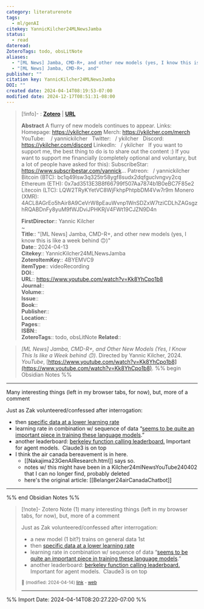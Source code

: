 ```yaml
---
category: literaturenote
tags:
  - ml/genAI
citekey: YannicKilcher24MLNewsJamba
status:
  - read
dateread: 
ZoteroTags: todo, obsLitNote
aliases:
  - "[ML News] Jamba, CMD-R+, and other new models (yes, I know this is like a week behind 🙃)"
  - "[ML News] Jamba, CMD-R+, and"
publisher: ""
citation key: YannicKilcher24MLNewsJamba
DOI: ""
created date: 2024-04-14T08:19:53-07:00
modified date: 2024-12-17T08:51:31-08:00
---
```


> [!info]- : [**Zotero**](zotero://select/library/items/4BYEMVC9)   | [**URL**](https://www.youtube.com/watch?v=Kk8YhCpo1b8)
>
> 
> **Abstract**
> A flurry of new models continues to appear.  Links: Homepage: https://ykilcher.com Merch: https://ykilcher.com/merch YouTube:    / yannickilcher   Twitter:   / ykilcher   Discord: https://ykilcher.com/discord LinkedIn:   / ykilcher    If you want to support me, the best thing to do is to share out the content :)  If you want to support me financially (completely optional and voluntary, but a lot of people have asked for this): SubscribeStar: https://www.subscribestar.com/yannick... Patreon:   / yannickilcher   Bitcoin (BTC): bc1q49lsw3q325tr58ygf8sudx2dqfguclvngvy2cq Ethereum (ETH): 0x7ad3513E3B8f66799f507Aa7874b1B0eBC7F85e2 Litecoin (LTC): LQW2TRyKYetVC8WjFkhpPhtpbDM4Vw7r9m Monero (XMR): 4ACL8AGrEo5hAir8A9CeVrW8pEauWvnp1WnSDZxW7tziCDLhZAGsgzhRQABDnFy8yuM9fWJDviJPHKRjV4FWt19CJZN9D4n
> 
> 
> **FirstDirector**:: Yannic Kilcher  
~    
> **Title**:: "[ML News] Jamba, CMD-R+, and other new models (yes, I know this is like a week behind 🙃)"  
> **Date**:: 2024-04-13  
> **Citekey**:: YannicKilcher24MLNewsJamba  
> **ZoteroItemKey**:: 4BYEMVC9  
> **itemType**:: videoRecording  
> **DOI**::   
> **URL**:: https://www.youtube.com/watch?v=Kk8YhCpo1b8  
> **Journal**::   
> **Volume**::   
> **Issue**::   
> **Book**::   
> **Publisher**::   
> **Location**::    
> **Pages**::   
> **ISBN**::   
> **ZoteroTags**:: todo, obsLitNote
>**Related**:: 

> _[ML News] Jamba, CMD-R+, and Other New Models (Yes, I Know This Is like a Week behind 🙃)_. Directed by Yannic Kilcher, 2024. _YouTube_, [https://www.youtube.com/watch?v=Kk8YhCpo1b8](https://www.youtube.com/watch?v=Kk8YhCpo1b8).
%% begin Obsidian Notes %%
___
Many interesting things (left in my browser tabs, for now), but, more of a comment

Just as Zak volunteered/confessed after interrogation:

- then [specific data at a lower learning rate](https://youtu.be/Kk8YhCpo1b8?t=1291)
- learning rate in combination w/ sequence of data “[seems to be quite an important piece in training these language models](https://youtu.be/Kk8YhCpo1b8?t=1307).”
- another leaderboard: [berkeley function calling leaderboard.](https://youtu.be/Kk8YhCpo1b8?t=1478) Important for agent models.  Claude3 is on top
- I think the air canada bereavement is in here.  
	- [[Nakajima23GenAIResearch.html]] says so.
	- notes w/ this might have been in a Kilcher24mlNewsYouTube240402 that I can no longer find, probably deleted
	- here's the original article: [[Belanger24airCanadaChatbot]]
___
%% end Obsidian Notes %%

> [!note]- Zotero Note (1)
> many interesting things (left in my browser tabs, for now), but, more of a comment
> 
> Just as Zak volunteered/confessed after interrogation:
> 
> - a new model (1 bit?) trains on general data 1st
> - then [specific data at a lower learning rate](https://youtu.be/Kk8YhCpo1b8?t=1291)
> - learning rate in combination w/ sequence of data “[seems to be quite an important piece in training these language models](https://youtu.be/Kk8YhCpo1b8?t=1307).”
> - another leaderboard: [berkeley function calling leaderboard.](https://youtu.be/Kk8YhCpo1b8?t=1478) Important for agent models.  Claude3 is on top
> 
> <small>📝️ (modified: 2024-04-14) [link](zotero://select/library/items/SHTIA42A) - [web](http://zotero.org/users/60638/items/SHTIA42A)</small>
>  
> ---




%% Import Date: 2024-04-14T08:20:27.220-07:00 %%

